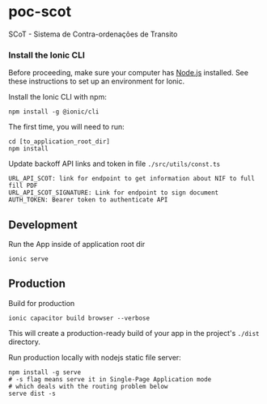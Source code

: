 # poc-scot
SCoT - Sistema de Contra-ordenaçôes de Transito


### Install the Ionic CLI​

Before proceeding, make sure your computer has [Node.js](https://ionicframework.com/docs/reference/glossary#node) installed. See these instructions to set up an environment for Ionic.

Install the Ionic CLI with npm:
```shell
npm install -g @ionic/cli
```

The first time, you will need to run:
```shell
cd [to_application_root_dir]
npm install
```


Update backoff API links and token in file `./src/utils/const.ts`
````
URL_API_SCOT: link for endpoint to get information about NIF to full fill PDF
URL_API_SCOT_SIGNATURE: Link for endpoint to sign document
AUTH_TOKEN: Bearer token to authenticate API
````

## Development
Run the App inside of application root dir
```shell
ionic serve
```

## Production
Build for production
```shell
ionic capacitor build browser --verbose
```
This will create a production-ready build of your app in the project's `./dist` directory.

Run production locally with nodejs static file server:
```shell
npm install -g serve
# -s flag means serve it in Single-Page Application mode
# which deals with the routing problem below
serve dist -s
```